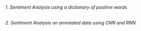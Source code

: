 ###### 1. Sentiment Analysis using a dictionary of positive words
###### 2. Sentiment Analysis on annotated data using CNN and RNN

